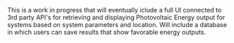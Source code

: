 This is a work in progress that will eventually iclude a full UI connected to 3rd party API's for retrieving and displaying Photovoltaic Energy output for systems based on system parameters and location.
Will include a database in which users can save results that show favorable energy outputs.
